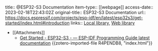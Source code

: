 title:: @ESP32-S3 Documentation
item-type:: [[webpage]]
access-date:: 2023-02-18T22:43:02Z
original-title:: ESP32-S3 Documentation
url:: https://docs.espressif.com/projects/esp-idf/en/latest/esp32s3/get-started/index.html#introduction
links:: [Local library](zotero://select/library/items/55PI42NC), [Web library](https://www.zotero.org/users/8784047/items/55PI42NC)

- [[Attachments]]
	- [Get Started - ESP32-S3 - — ESP-IDF Programming Guide latest documentation](https://docs.espressif.com/projects/esp-idf/en/latest/esp32s3/get-started/index.html#introduction) {{zotero-imported-file R4PENDB8, "index.html"}}